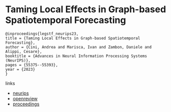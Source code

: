 # Taming Local Effects in Graph-based Spatiotemporal Forecasting

```
@inproceedings{legstf_neurips23,
title = {Taming Local Effects in Graph-based Spatiotemporal Forecasting},
author = {Cini, Andrea and Marisca, Ivan and Zambon, Daniele and Alippi, Cesare},
booktitle = {Advances in Neural Information Processing Systems (NeurIPS)},
pages = {55375--55393},
year = {2023}
}
```

links
- [neurips](https://nips.cc/Conferences/2023/Schedule?showEvent=70034)
- [openreview](https://openreview.net/forum?id=x2PH6q32LR)
- [proceedings](https://papers.nips.cc//paper_files/paper/2023/hash/ad58c61c71efd5436134a3ecc87da6ea-Abstract-Conference.html)
